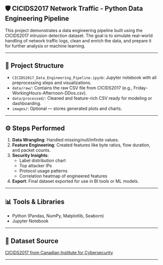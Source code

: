 ## 🛡️ CICIDS2017 Network Traffic - Python Data Engineering Pipeline
 
This project demonstrates a data engineering pipeline built using the CICIDS2017 intrusion detection dataset. The goal is to simulate real-world handling of network traffic logs, clean and enrich the data, and prepare it for further analysis or machine learning.
 
---
 
## 📁 Project Structure
 
- `CICIDS2017_Data_Engineering_Pipeline.ipynb`: Jupyter notebook with all preprocessing steps and visualizations.
- `data/raw/`: Contains the raw CSV file from CICIDS2017 (e.g., Friday-WorkingHours-Afternoon-DDos.csv).
- `data/processed/`: Cleaned and feature-rich CSV ready for modeling or dashboarding.
- `images/`: Optional — stores generated plots and charts.
 
---
 
## ⚙️ Steps Performed
 
1. **Data Wrangling**: Handled missing/null/infinite values.
2. **Feature Engineering**: Created features like byte ratios, flow duration, and packet counts.
3. **Security Insights**:
   - Label distribution chart
   - Top attacker IPs
   - Protocol usage patterns
   - Correlation heatmap of engineered features
4. **Export**: Final dataset exported for use in BI tools or ML models.
 
---
 
## 📊 Tools & Libraries
 
- Python (Pandas, NumPy, Matplotlib, Seaborn)
- Jupyter Notebook
 
---
 
## 📂 Dataset Source
 
[CICIDS2017 from Canadian Institute for Cybersecurity](https://www.unb.ca/cic/datasets/ids-2017.html)
 
---
